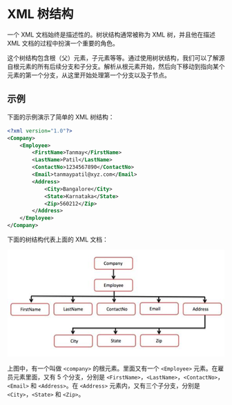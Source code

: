 # XML 树结构

一个 XML 文档始终是描述性的。树状结构通常被称为 XML 树，并且他在描述 XML 文档的过程中扮演一个重要的角色。

这个树结构包含根（父）元素，子元素等等。通过使用树状结构，我们可以了解源自根元素的所有后续分支和子分支。解析从根元素开始，然后向下移动到指向某个元素的第一个分支，从这里开始处理第一个分支以及子节点。

## 示例

下面的示例演示了简单的 XML 树结构：

```xml
<?xml version="1.0"?>
<Company>
	<Employee>
		<FirstName>Tanmay</FirstName>
		<LastName>Patil</LastName>
		<ContactNo>1234567890</ContactNo>
		<Email>tanmaypatil@xyz.com</Email>
		<Address>
			<City>Bangalore</City>
			<State>Karnataka</State>
			<Zip>560212</Zip>
		</Address>
	</Employee>
</Company>
```

下面的树结构代表上面的 XML 文档：

![XML Tree Structure](images/tree_structure.jpg)

上图中，有一个叫做 `<company>` 的根元素。里面又有一个 `<Employee>` 元素。在雇员元素里面，又有 5 个分支，分别是 `<FirstName>`，`<LastName>`，`<ContactNo>`，`<Email>` 和 `<Address>`。在 `<Address>` 元素内，又有三个子分支，分别是 `<City>`，`<State>` 和 `<Zip>`。